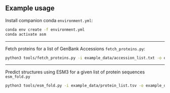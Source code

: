 ## Example usage

Install companion conda `environment.yml`:

```bash
conda env create -f environment.yml
conda activate asm
```

---

Fetch proteins for a list of GenBank Accessions `fetch_proteins.py`:

```bash
python3 tools/fetch_proteins.py -i example_data/accession_list.txt -o example_data/proteomes
```

---

Predict structures using ESM3 for a given list of protein sequences `esm_fold.py`

```bash
python3 tools/esm_fold.py -i example_data/protein_list.tsv -o example_data/structures -t your_token
```
